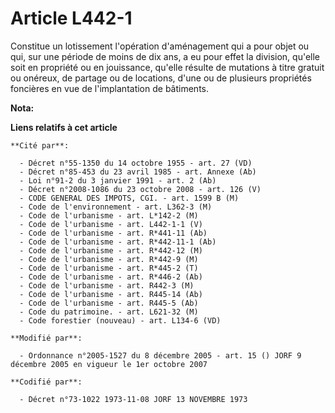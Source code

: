 # Article L442-1

Constitue un lotissement l'opération d'aménagement qui a pour objet ou qui, sur une période de moins de dix ans, a eu pour
effet la division, qu'elle soit en propriété ou en jouissance, qu'elle résulte de mutations à titre gratuit ou onéreux, de
partage ou de locations, d'une ou de plusieurs propriétés foncières en vue de l'implantation de bâtiments.

**Nota:**



**Liens relatifs à cet article**

	**Cité par**:

	  - Décret n°55-1350 du 14 octobre 1955 - art. 27 (VD)
	  - Décret n°85-453 du 23 avril 1985 - art. Annexe (Ab)
	  - Loi n°91-2 du 3 janvier 1991 - art. 2 (Ab)
	  - Décret n°2008-1086 du 23 octobre 2008 - art. 126 (V)
	  - CODE GENERAL DES IMPOTS, CGI. - art. 1599 B (M)
	  - Code de l'environnement - art. L362-3 (M)
	  - Code de l'urbanisme - art. L*142-2 (M)
	  - Code de l'urbanisme - art. L442-1-1 (V)
	  - Code de l'urbanisme - art. R*441-11 (Ab)
	  - Code de l'urbanisme - art. R*442-11-1 (Ab)
	  - Code de l'urbanisme - art. R*442-12 (M)
	  - Code de l'urbanisme - art. R*442-9 (M)
	  - Code de l'urbanisme - art. R*445-2 (T)
	  - Code de l'urbanisme - art. R*446-2 (Ab)
	  - Code de l'urbanisme - art. R442-3 (M)
	  - Code de l'urbanisme - art. R445-14 (Ab)
	  - Code de l'urbanisme - art. R445-5 (Ab)
	  - Code du patrimoine. - art. L621-32 (M)
	  - Code forestier (nouveau) - art. L134-6 (VD)

	**Modifié par**:

	  - Ordonnance n°2005-1527 du 8 décembre 2005 - art. 15 () JORF 9 décembre 2005 en vigueur le 1er octobre 2007

	**Codifié par**:

	  - Décret n°73-1022 1973-11-08 JORF 13 NOVEMBRE 1973
